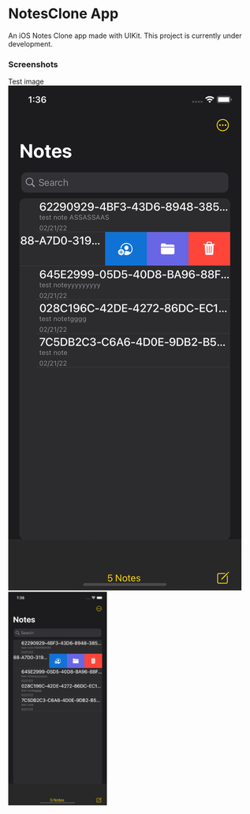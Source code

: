# NotesClone App
An iOS Notes Clone app made with UIKit. This project is currently under development.

### Screenshots
Test image
<br>
![](Images/NotesClone-Home.png)
<img src="Images/NotesClone-Home.png" width=200>
